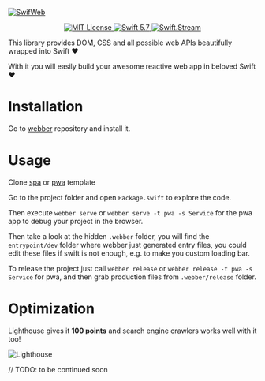 [![SwifWeb](https://user-images.githubusercontent.com/1272610/111916973-f5e3b300-8a96-11eb-8ab3-ac8e3a6b9f6f.png)](http://swifweb.com)

<p align="center">
    <a href="LICENSE">
        <img src="https://img.shields.io/badge/license-MIT-brightgreen.svg" alt="MIT License">
    </a>
    <a href="https://swift.org">
        <img src="https://img.shields.io/badge/swift-5.3-brightgreen.svg" alt="Swift 5.7">
    </a>
    <a href="https://discord.gg/q5wCPYv">
        <img src="https://img.shields.io/discord/612561840765141005" alt="Swift.Stream">
    </a>
</p>

This library provides DOM, CSS and all possible web APIs beautifully wrapped into Swift ❤️

With it you will easily build your awesome reactive web app in beloved Swift ❤️

# Installation

Go to [webber](https://github.com/swifweb/webber) repository and install it.

# Usage

Clone [spa](https://github.com/swifweb/spa-template) or [pwa](https://github.com/swifweb/pwa-template) template

Go to the project folder and open `Package.swift` to explore the code.

Then execute `webber serve` or `webber serve -t pwa -s Service` for the pwa app to debug your project in the browser.

Then take a look at the hidden `.webber` folder, you will find the `entrypoint/dev` folder where webber just generated entry files, you could edit these files if swift is not enough, e.g. to make you custom loading bar.

To release the project just call `webber release` or `webber release -t pwa -s Service` for pwa, and then grab production files from `.webber/release` folder.

# Optimization

Lighthouse gives it **100 points** and search engine crawlers works well with it too!

![Lighthouse](https://user-images.githubusercontent.com/1272610/111917255-735bf300-8a98-11eb-87a2-ca45e16d0711.gif)

// TODO: to be continued soon

